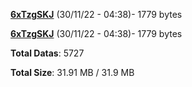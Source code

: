 [**6xTzgSKJ**](/data/6xTzgSKJ.txt) (30/11/22 - 04:38)- 1779 bytes

[**6xTzgSKJ**](/data/6xTzgSKJ.txt) (30/11/22 - 04:38)- 1779 bytes

**Total Datas**: 5727

**Total Size**: 31.91 MB / 31.9 MB
